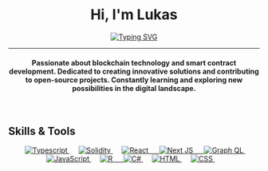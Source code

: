 <h1 align="center">Hi, I'm Lukas</h1>
<p align="center">
<a href="https://git.io/typing-svg"><img src="https://readme-typing-svg.demolab.com?font=Fira+Code&weight=700&size=25&duration=1777&pause=1000&color=3581F7&vCenter=true&center=true&color=3581F7&width=435&lines=Blockchain;Finance;Development" alt="Typing SVG"/></a>
</p>
<hr/>
<h4 align="center">Passionate about blockchain technology and smart contract development. Dedicated to creating innovative solutions and contributing to open-source projects. Constantly learning and exploring new possibilities in the digital landscape.</h4>
<br>

## Skills & Tools

<p align="center"> 
  &emsp; 
  <a href="https://www.typescriptlang.org/" target="_blank"> 
    <img alt="Typescript" src="https://img.shields.io/badge/TypeScript-007ACC?style=for-the-badge&logo=typescript&logoColor=white">
  </a> 
  &emsp;
  <a href="https://soliditylang.org/" target="_blank"> 
    <img alt="Solidity" src="https://img.shields.io/badge/Solidity-e6e6e6?style=for-the-badge&logo=solidity&logoColor=black">
  </a> 
    &emsp;
  <a href="https://react.dev/" target="_blank"> 
     <img alt="React" src="https://img.shields.io/badge/React-20232A?style=for-the-badge&logo=react&logoColor=61DAFB">
   &emsp;
  <a href="https://nextjs.org/" target="_blank"> 
     <img alt="Next JS" src="https://img.shields.io/badge/next.js-000000?style=for-the-badge&logo=nextdotjs&logoColor=white">
       &emsp;
  <a href="https://graphql.org/" target="_blank"> 
     <img alt="Graph QL" src="https://img.shields.io/badge/GraphQl-E10098?style=for-the-badge&logo=graphql&logoColor=white">
   </a>
  &emsp;
  <a href="https://developer.mozilla.org/en-US/docs/Web/JavaScript" target="_blank"> 
     <img alt="JavaScript" src="https://img.shields.io/badge/JavaScript-323330?style=for-the-badge&logo=javascript&logoColor=F7DF1E">
   </a>
      &emsp;
  <a href="https://www.r-project.org/" target="_blank"> 
    <img alt="R" src="https://img.shields.io/badge/R-276DC3?style=for-the-badge&logo=r&logoColor=white">
  &emsp;
  <a href="https://learn.microsoft.com/en-us/dotnet/csharp/" target="_blank"> 
    <img alt="C#" src="https://img.shields.io/badge/C%23-239120?style=for-the-badge&logo=c-sharp&logoColor=white">
  </a>
  &emsp;
  <a href="">
    <img alt="HTML" src="https://img.shields.io/badge/HTML5-E34F26?style=for-the-badge&logo=html5&logoColor=white"/>
  </a>
      &emsp;
  <a href="">
    <img alt="CSS" src="https://img.shields.io/badge/CSS3-1572B6?style=for-the-badge&logo=css3&logoColor=white"/>
  </a>
&emsp; 
</p>

	
</p>
